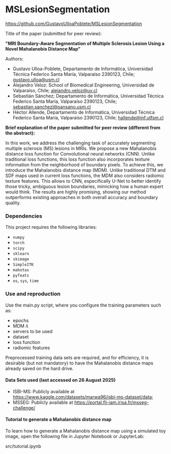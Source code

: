 # MSLesionSegmentation
https://github.com/GustavoUlloaPoblete/MSLesionSegmentation

Title of the paper (submitted for peer review):

**"MRI Boundary-Aware Segmentation of Multiple Sclerosis Lesion Using a Novel Mahalanobis Distance Map"**

Authors:

- Gustavo Ulloa-Poblete, Departamento de Informática, Universidad Técnica Federico Santa María, Valparaíso 2390123, Chile; gustavo.ulloa@usm.cl
- Alejandro Veloz: School of Biomedical Engineering, Universidad de Valparaíso, Chile; alejandro.veloz@uv.cl
- Sebastián Sánchez; Departamento de Informática, Universidad Técnica Federico Santa María, Valparaíso 2390123, Chile; sebastian.sanchezl@sansano.usm.cl
- Héctor Allende, Departamento de Informática, Universidad Técnica Federico Santa María, Valparaíso 2390123, Chile; hallende@inf.utfsm.cl


**Brief explanation of the paper submitted for peer review (different from the abstract):**

In this work, we address the challenging task of accurately segmenting multiple sclerosis (MS) lesions in MRIs. We propose a new Mahalanobis distance loss function for Convolutional neural networks (CNN). Unlike traditional loss functions, this loss function also incorporates texture information from the neighborhood of boundary pixels. To achieve this, we introduce the Mahalanobis distance map (MDM). Unlike traditional DTM and SDF maps used in current loss functions, the MDM also considers radiomic texture features. This allows to CNN, especifically U-Net to better identify those tricky, ambiguous lesion boundaries, mimicking how a human expert would think. The results are highly promising, showing our method outperforms existing approaches in both overall accuracy and boundary quality.

### Dependencies

This project requires the following libraries:
* `numpy`
* `torch`
* `scipy`
* `sklearn`
* `skimage`
* `SimpleITK`
* `mahotas`
* `pyfeats`
* `os`, `sys`, `time`

### Use and reproduction

Use the main.py script, where you configure the training parameters such as:
- epochs
- MDM $\lambda$
- servers to be used
- dataset
- loss function
- radiomic features

Preprocessed training data sets are required, and for efficiency, it is desirable (but not mandatory) to have the Mahalanobis distance maps already saved on the hard drive.

#### Data Sets used (last accessed on 26 August 2025)
- ISBI-MS: Publicly available at https://www.kaggle.com/datasets/marwa96/isbi-ms-dataset/data;
- MSSEG: Publicly available at https://portal.fli-iam.irisa.fr/msseg-challenge/

#### Tutorial to generate a Mahalanobis distance map
To learn how to generate a Mahalanobis distance map using a simulated toy image, open the following file in Jupyter Notebook or JupyterLab:

src/tutorial.ipynb


